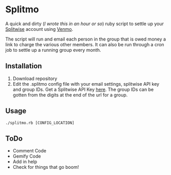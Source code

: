 Splitmo
=======

A quick and dirty (*I wrote this in an hour or so*) ruby script to settle up
your [Splitwise](http://splitwise.com) account using [Venmo](http://www.venmo.com).

The script will run and email each person in the group that is owed money a link
to charge the various other members. It can also be run through a cron job to 
settle up a running group every month.

Installation
------------

1. Download repository
2. Edit the .splitmo config file with your email settings, splitwise API key and
group IDs. Get a Splitwise API Key [here](https://secure.splitwise.com/oauth_clients).
The group IDs can be gotten from the digits at the end of the url for a group.

Usage
-----

    ./splitmo.rb [CONFIG_LOCATION]

ToDo
----

 - Comment Code
 - Gemify Code
 - Add in help
 - Check for things that go boom!

